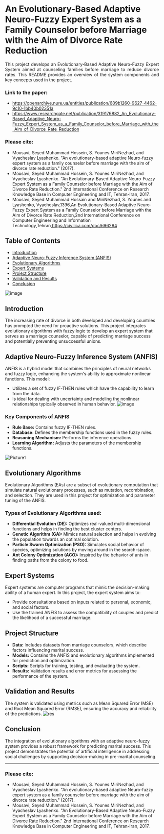 # An Evolutionary-Based Adaptive Neuro-Fuzzy Expert System as a Family Counselor before Marriage with the Aim of Divorce Rate Reduction

<p align="justify">
This project develops an Evolutionary-Based Adaptive Neuro-Fuzzy Expert System aimed at counseling families before marriage to reduce divorce rates. This README provides an overview of the system components and key concepts used in the project.
</p>


### Link to the paper:
- https://openarchive.nure.ua/entities/publication/689b1260-9627-4462-9c10-1bb40b02351a
- https://www.researchgate.net/publication/319176882_An_Evolutionary-Based_Adaptive_Neuro-Fuzzy_Expert_System_as_a_Family_Counselor_before_Marriage_with_the_Aim_of_Divorce_Rate_Reduction
### Please cite:
- Mousavi, Seyed Muhammad Hossein, S. Younes MiriNezhad, and Vyacheslav Lyashenko. "An evolutionary-based adaptive Neuro-fuzzy expert system as a family counselor before marriage with the aim of divorce rate reduction." (2017).
- Mousavi, Seyed Muhammad Hossein, S. Younes MiriNezhad, and Vyacheslav Lyashenko. "An Evolutionary-Based Adaptive Neuro-Fuzzy Expert System as a Family Counselor before Marriage with the Aim of Divorce Rate Reduction." 2nd International Conference on Research Knowledge Base in Computer Engineering and IT, Tehran-Iran, 2017.
- Mousavi, Seyed Muhammad Hossain and MiriNezhad, S. Younes and Lyashenko, Vyacheslav,1396,An Evolutionary-Based Adaptive Neuro-Fuzzy Expert System as a Family Counselor before Marriage with the Aim of Divorce Rate Reduction,2nd International Conference on Computer Engineering and Information Technology,Tehran,https://civilica.com/doc/696284


## Table of Contents
- [Introduction](#introduction)
- [Adaptive Neuro-Fuzzy Inference System (ANFIS)](#adaptive-neuro-fuzzy-inference-system-anfis)
- [Evolutionary Algorithms](#evolutionary-algorithms)
- [Expert Systems](#expert-systems)
- [Project Structure](#project-structure)
- [Validation and Results](#validation-and-results)
- [Conclusion](#conclusion)

![image](https://github.com/user-attachments/assets/d4746794-670f-47c1-a01c-a9e0cb5941f5)


## Introduction
The increasing rate of divorce in both developed and developing countries has prompted the need for proactive solutions. This project integrates evolutionary algorithms with fuzzy logic to develop an expert system that serves as a marriage counselor, capable of predicting marriage success and potentially preventing unsuccessful unions.

## Adaptive Neuro-Fuzzy Inference System (ANFIS)
ANFIS is a hybrid model that combines the principles of neural networks and fuzzy logic, enhancing the system's ability to approximate nonlinear functions. This model:
- Utilizes a set of fuzzy IF-THEN rules which have the capability to learn from the data.
- Is ideal for dealing with uncertainty and modeling the nonlinear relationships typically observed in human behavior.
![image](https://github.com/user-attachments/assets/cb5c9156-af75-4435-bb84-2f523a6e0a11)

### Key Components of ANFIS
- **Rule Base:** Contains fuzzy IF-THEN rules.
- **Database:** Defines the membership functions used in the fuzzy rules.
- **Reasoning Mechanism:** Performs the inference operations.
- **Learning Algorithm:** Adjusts the parameters of the membership functions.

![Picture1](https://github.com/user-attachments/assets/a68816a2-c5b2-41c7-a304-bf4c566aacfa)

## Evolutionary Algorithms
Evolutionary Algorithms (EAs) are a subset of evolutionary computation that simulate natural evolutionary processes, such as mutation, recombination, and selection. They are used in this project for optimization and parameter tuning of the ANFIS.

### Types of Evolutionary Algorithms used:
- **Differential Evolution (DE):** Optimizes real-valued multi-dimensional functions and helps in finding the best cluster centers.
- **Genetic Algorithm (GA):** Mimics natural selection and helps in evolving the population towards an optimal solution.
- **Particle Swarm Optimization (PSO):** Simulates social behavior of species, optimizing solutions by moving around in the search-space.
- **Ant Colony Optimization (ACO):** Inspired by the behavior of ants in finding paths from the colony to food.

## Expert Systems
Expert systems are computer programs that mimic the decision-making ability of a human expert. In this project, the expert system aims to:
- Provide consultations based on inputs related to personal, economic, and social factors.
- Use the trained ANFIS to assess the compatibility of couples and predict the likelihood of a successful marriage.

## Project Structure
- **Data:** Includes datasets from marriage counselors, which describe factors influencing marital success.
- **Models:** Contains the ANFIS and evolutionary algorithms implemented for prediction and optimization.
- **Scripts:** Scripts for training, testing, and evaluating the system.
- **Results:** Validation results and error metrics for assessing the performance of the system.

## Validation and Results
The system is validated using metrics such as Mean Squared Error (MSE) and Root Mean Squared Error (RMSE), ensuring the accuracy and reliability of the predictions.
![res](https://github.com/user-attachments/assets/96b59bd8-796c-4e6c-b747-234cf09293d0)

## Conclusion
The integration of evolutionary algorithms with an adaptive neuro-fuzzy system provides a robust framework for predicting marital success. This project demonstrates the potential of artificial intelligence in addressing social challenges by supporting decision-making in pre-marital counseling.

---
### Please cite:
- Mousavi, Seyed Muhammad Hossein, S. Younes MiriNezhad, and Vyacheslav Lyashenko. "An evolutionary-based adaptive Neuro-fuzzy expert system as a family counselor before marriage with the aim of divorce rate reduction." (2017).
- Mousavi, Seyed Muhammad Hossein, S. Younes MiriNezhad, and Vyacheslav Lyashenko. "An Evolutionary-Based Adaptive Neuro-Fuzzy Expert System as a Family Counselor before Marriage with the Aim of Divorce Rate Reduction." 2nd International Conference on Research Knowledge Base in Computer Engineering and IT, Tehran-Iran, 2017.

